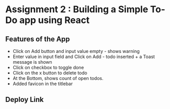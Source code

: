 # Assignment 2 : Building a Simple To-Do app using React

## Features of the App

- Click on Add button and input value empty - shows warning
- Enter value in input field and Click on Add - todo inserted + a Toast message is shown
- Click on checkbox to toggle done
- Click on the x button to delete todo
- At the Bottom, shows count of open todos.
- Added favicon in the titlebar

## Deploy Link
